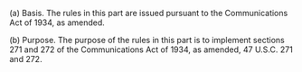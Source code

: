 (a) Basis. The rules in this part are issued pursuant to the Communications Act of 1934, as amended.

(b) Purpose. The purpose of the rules in this part is to implement sections 271 and 272 of the Communications Act of 1934, as amended, 47 U.S.C. 271 and 272.

